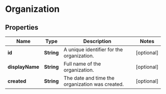 <!--  Copyright 2025 Cisco Systems Inc.

 Permission is hereby granted, free of charge, to any person obtaining a copy
 of this software and associated documentation files (the "Software"), to deal
 in the Software without restriction, including without limitation the rights
 to use, copy, modify, merge, publish, distribute, sublicense, and/or sell
 copies of the Software, and to permit persons to whom the Software is
 furnished to do so, subject to the following conditions:

 The above copyright notice and this permission notice shall be included in
 all copies or substantial portions of the Software.

 THE SOFTWARE IS PROVIDED "AS IS", WITHOUT WARRANTY OF ANY KIND, EXPRESS OR
 IMPLIED, INCLUDING BUT NOT LIMITED TO THE WARRANTIES OF MERCHANTABILITY,
 FITNESS FOR A PARTICULAR PURPOSE AND NONINFRINGEMENT. IN NO EVENT SHALL THE
 AUTHORS OR COPYRIGHT HOLDERS BE LIABLE FOR ANY CLAIM, DAMAGES OR OTHER
 LIABILITY, WHETHER IN AN ACTION OF CONTRACT, TORT OR OTHERWISE, ARISING FROM,
 OUT OF OR IN CONNECTION WITH THE SOFTWARE OR THE USE OR OTHER DEALINGS IN
 THE SOFTWARE.-->

# Organization


## Properties

| Name | Type | Description | Notes |
|------------ | ------------- | ------------- | -------------|
|**id** | **String** | A unique identifier for the organization. |  [optional] |
|**displayName** | **String** | Full name of the organization. |  [optional] |
|**created** | **String** | The date and time the organization was created. |  [optional] |



